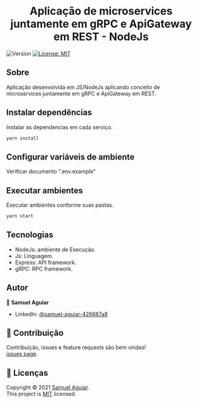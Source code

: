 <h1 align="center">Aplicação de microservices juntamente em gRPC e ApiGateway em REST - NodeJs</h1>
<p>
  <img alt="Version" src="https://img.shields.io/badge/version-1.0.0-blue.svg?cacheSeconds=2592000" />
  <a href="LICENSE" target="_blank">
    <img alt="License: MIT" src="https://img.shields.io/badge/License-MIT-yellow.svg" />
  </a>
</p>

## Sobre

Aplicação desenvolvida em JS/NodeJs aplicando conceito de microservices juntamente em gRPC e ApiGateway em REST.

## Instalar dependências

Instalar as dependencias em cada serviço.

```sh
yarn install
```
## Configurar variáveis de ambiente

Verificar documento ".env.example"

## Executar ambientes

Executar ambientes conforme suas pastas.

```sh
yarn start
```

## Tecnologias

* NodeJs: ambiente de Execução.
* Js: Linguagem.
* Express: API framework.
* gRPC: RPC framework.

## Autor

👤 **Samuel Aguiar**

* LinkedIn: [@samuel-aguiar-426687a8](https://linkedin.com/in/samuel-aguiar-426687a8)

## 🤝 Contribuição

Contribuição, issues e feature requests são bem vindas!<br />[issues page](https://github.com/samuelalex93/microservice-grpc-node/issues). 

## 📝 Licenças

Copyright © 2021 [Samuel Aguiar](https://github.com/samuelalex93).<br />
This project is [MIT](LICENSE) licensed.